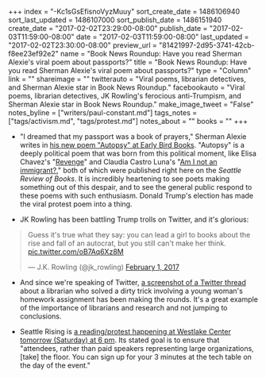 +++
index = "-Kc1sGsEfisnoVyzMuuy"
sort_create_date = 1486106940
sort_last_updated = 1486107000
sort_publish_date = 1486151940
create_date = "2017-02-02T23:29:00-08:00"
publish_date = "2017-02-03T11:59:00-08:00"
date = "2017-02-03T11:59:00-08:00"
last_updated = "2017-02-02T23:30:00-08:00"
preview_url = "81421997-2d95-3741-42cb-f8ee23ef92e2"
name = "Book News Roundup: Have you read Sherman Alexie's viral poem about passports?"
title = "Book News Roundup: Have you read Sherman Alexie's viral poem about passports?"
type = "Column"
link = ""
shareimage = ""
twitterauto = "Viral poems, librarian detectives, and Sherman Alexie star in Book News Roundup."
facebookauto = "Viral poems, librarian detectives, JK Rowling's ferocious anti-Trumpism, and Sherman Alexie star in Book News Roundup."
make_image_tweet = "False"
notes_byline = ["writers/paul-constant.md"]
tags_notes = ["tags/activism.md", "tags/protest.md"]
notes_about = ""
books = ""
+++
* "I dreamed that my passport was a book of prayers," Sherman Alexie writes in [his new poem "Autopsy" at Early Bird Books](http://www.earlybirdbooks.com/autopsy-poem-sherman-alexie/). "Autopsy" is a deeply political poem that was born from this political moment, like Elisa Chavez's "[Revenge](http://www.seattlereviewofbooks.com/notes/2017/01/03/revenge/)" and Claudia Castro Luna's "[Am I not an immigrant?](http://www.seattlereviewofbooks.com/notes/2017/01/31/am-i-not-an-immigrant/)," both  of which were published right here on the *Seattle Review of Books*. It is incredibly heartening to see poets making something out of this despair, and to see the general public respond to these poems with such enthusiasm. Donald Trump's election has made the viral protest poem into a thing.

* JK Rowling has been battling Trump trolls on Twitter, and it's glorious:

<blockquote class="twitter-tweet" data-lang="en"><p lang="en" dir="ltr">Guess it&#39;s true what they say: you can lead a girl to books about the rise and fall of an autocrat, but you still can&#39;t make her think. <a href="https://t.co/oB7Aq6Xz8M">pic.twitter.com/oB7Aq6Xz8M</a></p>&mdash; J.K. Rowling (@jk_rowling) <a href="https://twitter.com/jk_rowling/status/826776134125772800">February 1, 2017</a></blockquote>

* And since we're speaking of Twitter, [a screenshot of a Twitter thread](http://imgur.com/gallery/k6U9E) about a librarian who solved a dirty trick involving a young woman's homework assignment has been making the rounds. It's a great example of the importance of librarians and research and not jumping to conclusions.

* Seattle Rising is [a reading/protest happening at Westlake Center tomorrow (Saturday) at 6 pm](https://www.facebook.com/events/237700876683881/). Its stated goal is to ensure that "attendees, rather than paid speakers representing large organizations, [take] the floor. You can sign up for your 3 minutes at the tech table on the day of the event."